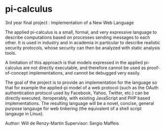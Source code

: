 pi-calculus
===========

3rd year final project : Implementation of a New Web Language

The applied pi-calculus is a small, formal, and very expressive language to describe computations based on processes sending messages to each other. It is used in industry and in academia in particular to describe realistic security protocols, whose security can then be analyzed with static analysis tools.

A limitation of this approach is that models expressed in the applied pi-calculus are not directly executable, and therefore cannot be used as proof-of-concept implementations, and cannot be debugged very easily.

The goal of the project is to provide an implementation for the language so that for example the applied-pi model of a web protocol (such as the OAuth authentication protocol used by Facebook, Yahoo, Twitter, etc.) can be directly executed, iteroperably, with existing JavaScript and PHP based implementations. The resulting language will be a novel, concise, general purpose langauge for web tinkering (the equivalent of a shell script langauge in Linux).

Author: Will de Renzy-Martin
Supervisor: Sergio Maffeis
